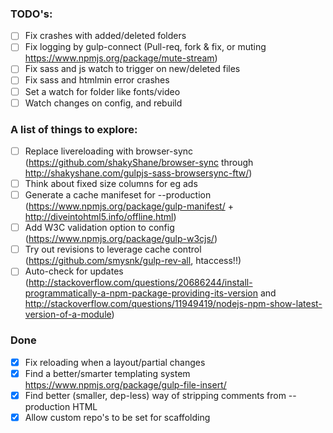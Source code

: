 ### TODO's:

  - [ ] Fix crashes with added/deleted folders
  - [ ] Fix logging by gulp-connect (Pull-req, fork & fix, or muting https://www.npmjs.org/package/mute-stream)
  - [ ] Fix sass and js watch to trigger on new/deleted files
  - [ ] Fix sass and htmlmin error crashes
  - [ ] Set a watch for folder like fonts/video
  - [ ] Watch changes on config, and rebuild

### A list of things to explore:

  - [ ] Replace livereloading with browser-sync (https://github.com/shakyShane/browser-sync through http://shakyshane.com/gulpjs-sass-browsersync-ftw/)
  - [ ] Think about fixed size columns for eg ads
  - [ ] Generate a cache manifeset for --production (https://www.npmjs.org/package/gulp-manifest/ + http://diveintohtml5.info/offline.html)
  - [ ] Add W3C validation option to config (https://www.npmjs.org/package/gulp-w3cjs/)
  - [ ] Try out revisions to leverage cache control (https://github.com/smysnk/gulp-rev-all, htaccess!!)
  - [ ] Auto-check for updates (http://stackoverflow.com/questions/20686244/install-programmatically-a-npm-package-providing-its-version and http://stackoverflow.com/questions/11949419/nodejs-npm-show-latest-version-of-a-module)

  ### Done

  - [x] Fix reloading when a layout/partial changes
  - [x] Find a better/smarter templating system https://www.npmjs.org/package/gulp-file-insert/
  - [x] Find better (smaller, dep-less) way of stripping comments from --production HTML
  - [x] Allow custom repo's to be set for scaffolding
